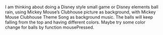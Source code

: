 I am thinking about doing a Disney style small game or Disney elements ball rain,
using Mickey Mouse’s Clubhouse picture as background, with Mickey Mouse Clubhouse Theme Song as background music. 
The balls will keep falling from the top and having different colors.
Maybe try some color change for balls by function mousePressed. 
